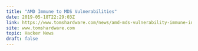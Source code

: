 ```yaml
---
title: "AMD Immune to MDS Vulnerabilities"
date: 2019-05-18T22:29:03Z
link: https://www.tomshardware.com/news/amd-mds-vulnerability-immune-intel,39367.html?utm_medium=RSS&utm_source=hune
site: www.tomshardware.com
topic: Hacker News
draft: false
---
```

